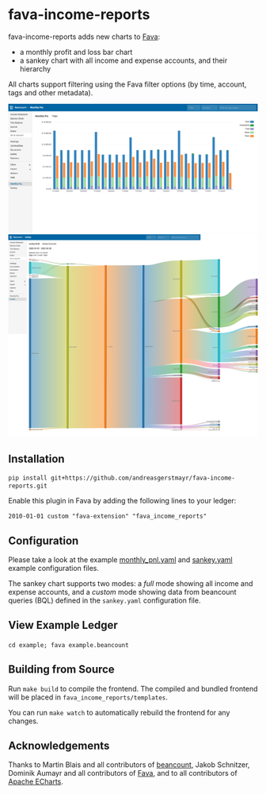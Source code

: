 # fava-income-reports
fava-income-reports adds new charts to [Fava](https://github.com/beancount/fava):
* a monthly profit and loss bar chart
* a sankey chart with all income and expense accounts, and their hierarchy

All charts support filtering using the Fava filter options (by time, account, tags and other metadata).

[![Monthly PnL](example/monthly_pnl.png)](example/monthly_pnl.png)
[![Sankey](example/sankey.png)](example/sankey.png)

## Installation
```
pip install git+https://github.com/andreasgerstmayr/fava-income-reports.git
```

Enable this plugin in Fava by adding the following lines to your ledger:
```
2010-01-01 custom "fava-extension" "fava_income_reports"
```

## Configuration
Please take a look at the example [monthly_pnl.yaml](example/monthly_pnl.yaml) and [sankey.yaml](example/sankey.yaml) example configuration files.

The sankey chart supports two modes: a *full* mode showing all income and expense accounts, and a *custom* mode showing data from beancount queries (BQL) defined in the `sankey.yaml` configuration file.

## View Example Ledger
`cd example; fava example.beancount`

## Building from Source
Run `make build` to compile the frontend. The compiled and bundled frontend will be placed in `fava_income_reports/templates`.

You can run `make watch` to automatically rebuild the frontend for any changes.

## Acknowledgements
Thanks to Martin Blais and all contributors of [beancount](https://github.com/beancount/beancount),
Jakob Schnitzer, Dominik Aumayr and all contributors of [Fava](https://github.com/beancount/fava),
and to all contributors of [Apache ECharts](https://echarts.apache.org).
